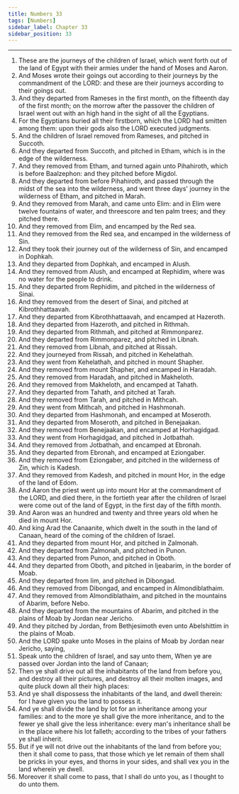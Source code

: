 ```yaml
---
title: Numbers 33
tags: [Numbers]
sidebar_label: Chapter 33
sidebar_position: 33
---
```


---
1. These are the journeys of the children of Israel, which went forth out of the land of Egypt with their armies under the hand of Moses and Aaron.
2. And Moses wrote their goings out according to their journeys by the commandment of the LORD: and these are their journeys according to their goings out.
3. And they departed from Rameses in the first month, on the fifteenth day of the first month; on the morrow after the passover the children of Israel went out with an high hand in the sight of all the Egyptians.
4. For the Egyptians buried all their firstborn, which the LORD had smitten among them: upon their gods also the LORD executed judgments.
5. And the children of Israel removed from Rameses, and pitched in Succoth.
6. And they departed from Succoth, and pitched in Etham, which is in the edge of the wilderness.
7. And they removed from Etham, and turned again unto Pihahiroth, which is before Baalzephon: and they pitched before Migdol.
8. And they departed from before Pihahiroth, and passed through the midst of the sea into the wilderness, and went three days' journey in the wilderness of Etham, and pitched in Marah.
9. And they removed from Marah, and came unto Elim: and in Elim were twelve fountains of water, and threescore and ten palm trees; and they pitched there.
10. And they removed from Elim, and encamped by the Red sea.
11. And they removed from the Red sea, and encamped in the wilderness of Sin.
12. And they took their journey out of the wilderness of Sin, and encamped in Dophkah.
13. And they departed from Dophkah, and encamped in Alush.
14. And they removed from Alush, and encamped at Rephidim, where was no water for the people to drink.
15. And they departed from Rephidim, and pitched in the wilderness of Sinai.
16. And they removed from the desert of Sinai, and pitched at Kibrothhattaavah.
17. And they departed from Kibrothhattaavah, and encamped at Hazeroth.
18. And they departed from Hazeroth, and pitched in Rithmah.
19. And they departed from Rithmah, and pitched at Rimmonparez.
20. And they departed from Rimmonparez, and pitched in Libnah.
21. And they removed from Libnah, and pitched at Rissah.
22. And they journeyed from Rissah, and pitched in Kehelathah.
23. And they went from Kehelathah, and pitched in mount Shapher.
24. And they removed from mount Shapher, and encamped in Haradah.
25. And they removed from Haradah, and pitched in Makheloth.
26. And they removed from Makheloth, and encamped at Tahath.
27. And they departed from Tahath, and pitched at Tarah.
28. And they removed from Tarah, and pitched in Mithcah.
29. And they went from Mithcah, and pitched in Hashmonah.
30. And they departed from Hashmonah, and encamped at Moseroth.
31. And they departed from Moseroth, and pitched in Benejaakan.
32. And they removed from Benejaakan, and encamped at Horhagidgad.
33. And they went from Horhagidgad, and pitched in Jotbathah.
34. And they removed from Jotbathah, and encamped at Ebronah.
35. And they departed from Ebronah, and encamped at Eziongaber.
36. And they removed from Eziongaber, and pitched in the wilderness of Zin, which is Kadesh.
37. And they removed from Kadesh, and pitched in mount Hor, in the edge of the land of Edom.
38. And Aaron the priest went up into mount Hor at the commandment of the LORD, and died there, in the fortieth year after the children of Israel were come out of the land of Egypt, in the first day of the fifth month.
39. And Aaron was an hundred and twenty and three years old when he died in mount Hor.
40. And king Arad the Canaanite, which dwelt in the south in the land of Canaan, heard of the coming of the children of Israel.
41. And they departed from mount Hor, and pitched in Zalmonah.
42. And they departed from Zalmonah, and pitched in Punon.
43. And they departed from Punon, and pitched in Oboth.
44. And they departed from Oboth, and pitched in Ijeabarim, in the border of Moab.
45. And they departed from Iim, and pitched in Dibongad.
46. And they removed from Dibongad, and encamped in Almondiblathaim.
47. And they removed from Almondiblathaim, and pitched in the mountains of Abarim, before Nebo.
48. And they departed from the mountains of Abarim, and pitched in the plains of Moab by Jordan near Jericho.
49. And they pitched by Jordan, from Bethjesimoth even unto Abelshittim in the plains of Moab.
50. And the LORD spake unto Moses in the plains of Moab by Jordan near Jericho, saying,
51. Speak unto the children of Israel, and say unto them, When ye are passed over Jordan into the land of Canaan;
52. Then ye shall drive out all the inhabitants of the land from before you, and destroy all their pictures, and destroy all their molten images, and quite pluck down all their high places:
53. And ye shall dispossess the inhabitants of the land, and dwell therein: for I have given you the land to possess it.
54. And ye shall divide the land by lot for an inheritance among your families: and to the more ye shall give the more inheritance, and to the fewer ye shall give the less inheritance: every man's inheritance shall be in the place where his lot falleth; according to the tribes of your fathers ye shall inherit.
55. But if ye will not drive out the inhabitants of the land from before you; then it shall come to pass, that those which ye let remain of them shall be pricks in your eyes, and thorns in your sides, and shall vex you in the land wherein ye dwell.
56. Moreover it shall come to pass, that I shall do unto you, as I thought to do unto them.